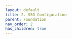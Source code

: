 ```yaml
---
layout: default
title: 2. SSO Configuration
parent: Foundation
nav_order: 2
has_children: true
---
```


